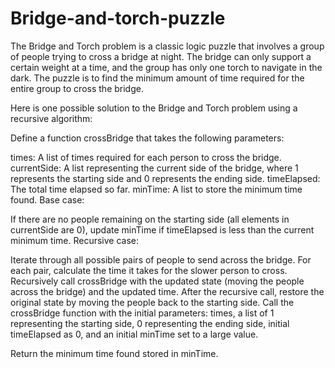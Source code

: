 # Bridge-and-torch-puzzle
The Bridge and Torch problem is a classic logic puzzle that involves a group of people trying to cross a bridge at night. The bridge can only support a certain weight at a time, and the group has only one torch to navigate in the dark. The puzzle is to find the minimum amount of time required for the entire group to cross the bridge.

Here is one possible solution to the Bridge and Torch problem using a recursive algorithm:

Define a function crossBridge that takes the following parameters:

times: A list of times required for each person to cross the bridge.
currentSide: A list representing the current side of the bridge, where 1 represents the starting side and 0 represents the ending side.
timeElapsed: The total time elapsed so far.
minTime: A list to store the minimum time found.
Base case:

If there are no people remaining on the starting side (all elements in currentSide are 0), update minTime if timeElapsed is less than the current minimum time.
Recursive case:

Iterate through all possible pairs of people to send across the bridge.
For each pair, calculate the time it takes for the slower person to cross.
Recursively call crossBridge with the updated state (moving the people across the bridge) and the updated time.
After the recursive call, restore the original state by moving the people back to the starting side.
Call the crossBridge function with the initial parameters: times, a list of 1 representing the starting side, 0 representing the ending side, initial timeElapsed as 0, and an initial minTime set to a large value.

Return the minimum time found stored in minTime.
